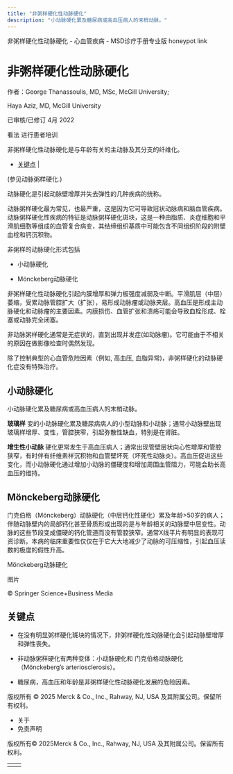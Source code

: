 ```yaml
---
title: "非粥样硬化性动脉硬化"
description: "小动脉硬化累及糖尿病或高血压病人的末梢动脉。"
---
```


﻿非粥样硬化性动脉硬化 \- 心血管疾病 \- MSD诊疗手册专业版 honeypot link

# 非粥样硬化性动脉硬化

作者：George Thanassoulis, MD, MSc, McGill University;

Haya Aziz, MD, McGill University

已审核/已修订 4月 2022

看法 进行患者培训

非粥样硬化性动脉硬化是与年龄有关的主动脉及其分支的纤维化。

- [关键点](#关键点_v44227162_zh) \|

(参见动脉粥样硬化.)

动脉硬化是引起动脉壁增厚并失去弹性的几种疾病的统称。

动脉粥样硬化最为常见，也最严重，这是因为它可导致冠状动脉病和脑血管疾病。 动脉粥样硬化性疾病的特征是动脉粥样硬化斑块，这是一种由脂质、炎症细胞和平滑肌细胞等组成的血管复合病变，其结缔组织基质中可能包含不同组织阶段的附壁血栓和钙沉积物。

非粥样的动脉硬化形式包括

- 小动脉硬化

- Mönckeberg动脉硬化


非粥样硬化性动脉硬化引起内膜增厚和弹力板强度减弱及中断。平滑肌层（中层）萎缩，受累动脉管腔扩大（扩张），易形成动脉瘤或动脉夹层。高血压是形成主动脉硬化和动脉瘤的主要因素。内膜损伤、血管扩张和溃疡可能会导致血栓形成、栓塞或动脉完全闭塞。

非动脉粥样硬化通常是无症状的，直到出现并发症(如动脉瘤)。它可能由于不相关的原因在做影像检查时偶然发现。

除了控制典型的心血管危险因素（例如, 高血压, 血脂异常)，非粥样硬化的动脉硬化症没有特殊治疗。

## 小动脉硬化

小动脉硬化累及糖尿病或高血压病人的末梢动脉。

**玻璃样** 变的小动脉硬化累及糖尿病病人的小型动脉和小动脉；通常小动脉壁出现玻璃样增厚、变性，管腔狭窄，引起弥散性缺血，特别是在肾脏。

**增生性小动脉** 硬化更常发生于高血压病人；通常出现管壁层状向心性增厚和管腔狭窄，有时伴有纤维素样沉积物和血管壁坏死（坏死性动脉炎）。高血压促进这些变化，而小动脉硬化通过增加小动脉的僵硬度和增加周围血管阻力，可能会助长高血压的维持。

## Mönckeberg动脉硬化

门克伯格（Mönckeberg）动脉硬化（中层钙化性硬化）累及年龄>50岁的病人；伴随动脉壁内的局部钙化甚至骨质形成出现的是与年龄相关的动脉壁中层变性。动脉的这些节段变成僵硬的钙化管道而没有管腔狭窄。通常X线平片有明显的表现可资诊断。本病的临床重要性仅仅在于它大大地减少了动脉的可压缩性，引起血压读数的极度的假性升高。

Mönckeberg动脉硬化



图片

© Springer Science+Business Media

## 关键点

- 在没有明显粥样硬化斑块的情况下，非粥样硬化性动脉硬化会引起动脉壁增厚和弹性丧失。

- 非动脉粥样硬化有两种变体：小动脉硬化和 门克伯格动脉硬化（Mönckeberg’s arteriosclerosis）。

- 糖尿病，高血压和年龄是非粥样硬化性动脉硬化发展的危险因素。




版权所有 © 2025
Merck & Co., Inc., Rahway, NJ, USA 及其附属公司。保留所有权利。

- 关于
- 免责声明

版权所有© 2025Merck & Co., Inc., Rahway, NJ, USA 及其附属公司。保留所有权利。

|     |     |
| --- | --- |
|  |  |